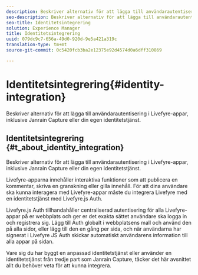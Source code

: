 ```yaml
---
description: Beskriver alternativ för att lägga till användarautentisering i Livefyre-appar, inklusive Janrain Capture eller din egen identitetstjänst.
seo-description: Beskriver alternativ för att lägga till användarautentisering i Livefyre-appar, inklusive Janrain Capture eller din egen identitetstjänst.
seo-title: Identitetsintegrering
solution: Experience Manager
title: Identitetsintegrering
uuid: 079dc9c7-656a-49d0-920d-9e5a421a319c
translation-type: tm+mt
source-git-commit: 0c5420fcb3ba2e12375e92d4574d0a6dff310869

---
```



# Identitetsintegrering{#identity-integration}

Beskriver alternativ för att lägga till användarautentisering i Livefyre-appar, inklusive Janrain Capture eller din egen identitetstjänst.

## Identitetsintegrering {#t_about_identity_integration}

Beskriver alternativ för att lägga till användarautentisering i Livefyre-appar, inklusive Janrain Capture eller din egen identitetstjänst.

Livefyre-apparna innehåller interaktiva funktioner som att publicera en kommentar, skriva en granskning eller gilla innehåll. För att dina användare ska kunna interagera med Livefyre-appar måste du integrera Livefyre med en identitetstjänst med Livefyre.js Auth.

Livefyre.js Auth tillhandahåller centraliserad autentisering för alla Livefyre-appar på er webbplats och ger er det exakta sättet användare ska logga in och registrera sig. Lägg till Auth globalt i webbplatsens mall och använd den på alla sidor, eller lägg till den en gång per sida, och när användarna har signerat i Livefyre JS Auth skickar automatiskt användarens information till alla appar på sidan.

Vare sig du har byggt en anpassad identitetstjänst eller använder en identitetstjänst från tredje part som Janrain Capture, täcker det här avsnittet allt du behöver veta för att kunna integrera.
